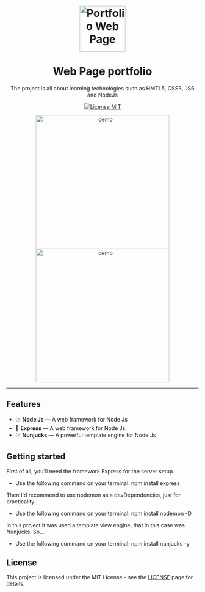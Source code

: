 <h1 align="center">
<br>
  <img src="https://i.imgur.com/XLYVaNJ.jpg" alt="Portfolio Web Page" width="120">
<br>
<br>
Web Page portfolio
</h1>

<p align="center">The project is all about learning technologies such as HMTL5, CSS3, JS6 and NodeJs</p>

<p align="center">
  <a href="https://opensource.org/licenses/MIT">
    <img src="https://img.shields.io/badge/License-MIT-blue.svg" alt="License MIT">
  </a>
</p>

[//]: # "Add your gifs/images here:"

<div align="center">
  <img src="https://i.imgur.com/NfZFlQX.gif" alt="demo" width="auto" height="350">
  <img src="https://i.imgur.com/dskKEZR.gif" alt="demo" height="350">
</div>

<hr />

## Features

[//]: # "Add the features of your project here:"

-   💹 **Node Js** — A web framework for Node Js
-   🔵 **Express** — A web framework for Node Js
-   💹 **Nunjucks** — A powerful template engine for Node Js

## Getting started

First of all, you'll need the framework Express for the server setup.

-   Use the following command on your terminal: npm install express

Then I'd recommend to use nodemon as a devDependencies, just for practicality.

-   Use the following command on your terminal: npm install nodemon -D

In this project it was used a template view engine, that in this case was Nunjucks.
So...

-   Use the following command on your terminal: npm install nunjucks -y

## License

This project is licensed under the MIT License - see the [LICENSE](https://opensource.org/licenses/MIT) page for details.
